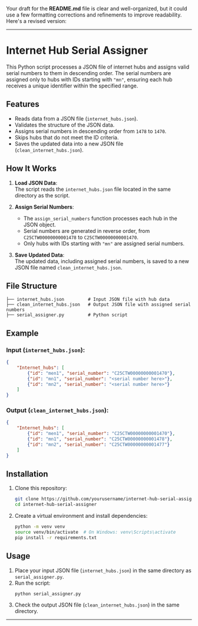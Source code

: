 Your draft for the **README.md** file is clear and well-organized, but it could use a few formatting corrections and refinements to improve readability. Here's a revised version:

---

# Internet Hub Serial Assigner

This Python script processes a JSON file of internet hubs and assigns valid serial numbers to them in descending order. The serial numbers are assigned only to hubs with IDs starting with `"mn"`, ensuring each hub receives a unique identifier within the specified range.

## Features

- Reads data from a JSON file (`internet_hubs.json`).
- Validates the structure of the JSON data.
- Assigns serial numbers in descending order from `1478` to `1470`.
- Skips hubs that do not meet the ID criteria.
- Saves the updated data into a new JSON file (`clean_internet_hubs.json`).

## How It Works

1. **Load JSON Data**:  
   The script reads the `internet_hubs.json` file located in the same directory as the script.

2. **Assign Serial Numbers**:  
   - The `assign_serial_numbers` function processes each hub in the JSON object.
   - Serial numbers are generated in reverse order, from `C25CTW00000000001478` to `C25CTW00000000001470`.
   - Only hubs with IDs starting with `"mn"` are assigned serial numbers.

3. **Save Updated Data**:  
   The updated data, including assigned serial numbers, is saved to a new JSON file named `clean_internet_hubs.json`.

## File Structure

```
├── internet_hubs.json         # Input JSON file with hub data
├── clean_internet_hubs.json   # Output JSON file with assigned serial numbers
├── serial_assigner.py         # Python script
```

## Example

### Input (`internet_hubs.json`):
```json
{
    "Internet_hubs": [
        {"id": "men1", "serial_number": "C25CTW00000000001470"},
        {"id": "mn1", "serial_number": "<serial number here>"},
        {"id": "mn2", "serial_number": "<serial number here>"}
    ]
}
```

### Output (`clean_internet_hubs.json`):
```json
{
    "Internet_hubs": [
        {"id": "men1", "serial_number": "C25CTW00000000001470"},
        {"id": "mn1", "serial_number": "C25CTW00000000001478"},
        {"id": "mn2", "serial_number": "C25CTW00000000001477"}
    ]
}
```

## Installation

1. Clone this repository:
   ```bash
   git clone https://github.com/yourusername/internet-hub-serial-assigner.git
   cd internet-hub-serial-assigner
   ```

2. Create a virtual environment and install dependencies:
   ```bash
   python -m venv venv
   source venv/bin/activate  # On Windows: venv\Scripts\activate
   pip install -r requirements.txt
   ```

## Usage

1. Place your input JSON file (`internet_hubs.json`) in the same directory as `serial_assigner.py`.
2. Run the script:
   ```bash
   python serial_assigner.py
   ```
3. Check the output JSON file (`clean_internet_hubs.json`) in the same directory.

---